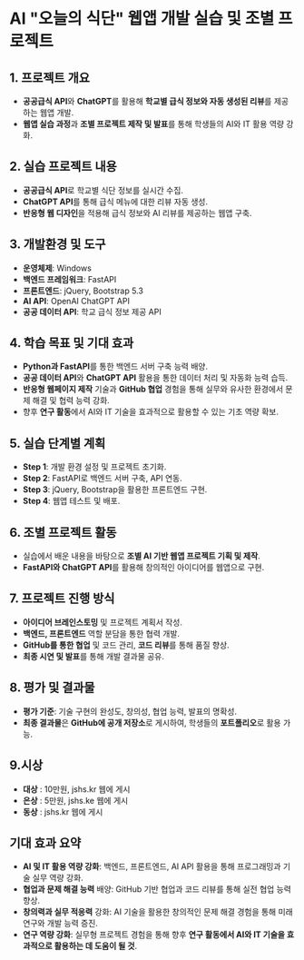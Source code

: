 # AI "오늘의 식단" 웹앱 개발 실습 및 조별 프로젝트

## 1. 프로젝트 개요

- **공공급식 API**와 **ChatGPT**를 활용해 **학교별 급식 정보와 자동 생성된 리뷰**를 제공하는 웹앱 개발.
- **웹앱 실습 과정**과 **조별 프로젝트 제작 및 발표**를 통해 학생들의 AI와 IT 활용 역량 강화.

## 2. 실습 프로젝트 내용

- **공공급식 API**로 학교별 식단 정보를 실시간 수집.
- **ChatGPT API**를 통해 급식 메뉴에 대한 리뷰 자동 생성.
- **반응형 웹 디자인**을 적용해 급식 정보와 AI 리뷰를 제공하는 웹앱 구축.

## 3. 개발환경 및 도구

- **운영체제**: Windows
- **백엔드 프레임워크**: FastAPI
- **프론트엔드**: jQuery, Bootstrap 5.3
- **AI API**: OpenAI ChatGPT API
- **공공 데이터 API**: 학교 급식 정보 제공 API

## 4. 학습 목표 및 기대 효과

- **Python과 FastAPI**를 통한 백엔드 서버 구축 능력 배양.
- **공공 데이터 API**와 **ChatGPT API** 활용을 통한 데이터 처리 및 자동화 능력 습득.
- **반응형 웹페이지 제작** 기술과 **GitHub 협업** 경험을 통해 실무와 유사한 환경에서 문제 해결 및 협력 능력 강화.
- 향후 **연구 활동**에서 AI와 IT 기술을 효과적으로 활용할 수 있는 기초 역량 확보.

## 5. 실습 단계별 계획

- **Step 1**: 개발 환경 설정 및 프로젝트 초기화.
- **Step 2**: FastAPI로 백엔드 서버 구축, API 연동.
- **Step 3**: jQuery, Bootstrap을 활용한 프론트엔드 구현.
- **Step 4**: 웹앱 테스트 및 배포.

## 6. 조별 프로젝트 활동

- 실습에서 배운 내용을 바탕으로 **조별 AI 기반 웹앱 프로젝트 기획 및 제작**.
- **FastAPI와 ChatGPT API**를 활용해 창의적인 아이디어를 웹앱으로 구현.


## 7. 프로젝트 진행 방식

- **아이디어 브레인스토밍** 및 프로젝트 계획서 작성.
- **백엔드, 프론트엔드** 역할 분담을 통한 협력 개발.
- **GitHub를 통한 협업** 및 코드 관리, **코드 리뷰**를 통해 품질 향상.
- **최종 시연 및 발표**를 통해 개발 결과물 공유.

## 8. 평가 및 결과물

- **평가 기준**: 기술 구현의 완성도, 창의성, 협업 능력, 발표의 명확성.
- **최종 결과물**은 **GitHub에 공개 저장소**로 게시하여, 학생들의 **포트폴리오**로 활용 가능.  

## 9.시상 
- **대상** : 10만원, jshs.kr 웹에 게시
- **은상** : 5만원, jshs.ke 웹에 게시
- **동상** : jshs.kr 웹에 게시

## 기대 효과 요약

- **AI 및 IT 활용 역량 강화**: 백엔드, 프론트엔드, AI API 활용을 통해 프로그래밍과 기술 실무 역량 강화.
- **협업과 문제 해결 능력** 배양: GitHub 기반 협업과 코드 리뷰를 통해 실전 협업 능력 향상.
- **창의력과 실무 적응력** 강화: AI 기술을 활용한 창의적인 문제 해결 경험을 통해 미래 연구와 개발 능력 증진.
- **연구 역량 강화**: 실무형 프로젝트 경험을 통해 향후 **연구 활동에서 AI와 IT 기술을 효과적으로 활용하는 데 도움이 될 것**.
